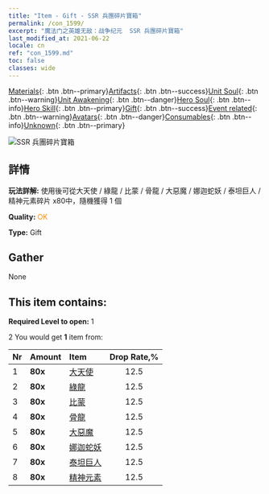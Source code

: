 ```yaml
---
title: "Item - Gift - SSR 兵團碎片寶箱"
permalink: /con_1599/
excerpt: "魔法门之英雄无敌：战争纪元  SSR 兵團碎片寶箱"
last_modified_at: 2021-06-22
locale: cn
ref: "con_1599.md"
toc: false
classes: wide
---
```

 [Materials](/ItemsCN/){: .btn .btn--primary}[Artifacts](/ItemsCN/Artifacts/){: .btn .btn--success}[Unit Soul](/ItemsCN/UnitSoul/){: .btn .btn--warning}[Unit Awakening](/ItemsCN/UnitAwakening/){: .btn .btn--danger}[Hero Soul](/ItemsCN/HeroSoul/){: .btn .btn--info}[Hero Skill](/ItemsCN/HeroSkill/){: .btn .btn--primary}[Gift](/ItemsCN/Gift/){: .btn .btn--success}[Event related](/ItemsCN/Events/){: .btn .btn--warning}[Avatars](/ItemsCN/Avatars/){: .btn .btn--danger}[Consumables](/ItemsCN/Consumables/){: .btn .btn--info}[Unknown](/ItemsCN/Unknown/){: .btn .btn--primary}

 ![SSR 兵團碎片寶箱](/images/t/i_907211.png)

## 詳情
 **玩法詳解:** 使用後可從大天使 / 綠龍 / 比蒙 / 骨龍 / 大惡魔 / 娜迦蛇妖 / 泰坦巨人 / 精神元素碎片 x80中，隨機獲得 1 個

 **Quality:** <span style="color: #FF8C00">OK</span>

 **Type:** Gift

## Gather

  None

## This item contains:

 **Required Level to open:** 1

 2 You would get **1** item  from:

  | Nr | Amount |     Item    | Drop Rate,% |
  |:---|:-------|:------------|:---------:|
  | 1 |  **80x** | [大天使](/cn/Items/unt_196/) | 12.5 | 
  | 2 |  **80x** | [綠龍](/cn/Items/unt_205/) | 12.5 | 
  | 3 |  **80x** | [比蒙](/cn/Items/unt_223/) | 12.5 | 
  | 4 |  **80x** | [骨龍](/cn/Items/unt_214/) | 12.5 | 
  | 5 |  **80x** | [大惡魔](/cn/Items/unt_232/) | 12.5 | 
  | 6 |  **80x** | [娜迦蛇妖](/cn/Items/unt_240/) | 12.5 | 
  | 7 |  **80x** | [泰坦巨人](/cn/Items/unt_241/) | 12.5 | 
  | 8 |  **80x** | [精神元素](/cn/Items/unt_267/) | 12.5 | 
